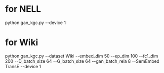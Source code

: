 # for NELL

python gan_kgc.py --device 1


# for Wiki
python gan_kgc.py --dataset Wiki --embed_dim 50 --ep_dim 100 --fc1_dim 200 --D_batch_size 64 --G_batch_size 64 --gan_batch_rela 8 --SemEmbed TransE --device 1




